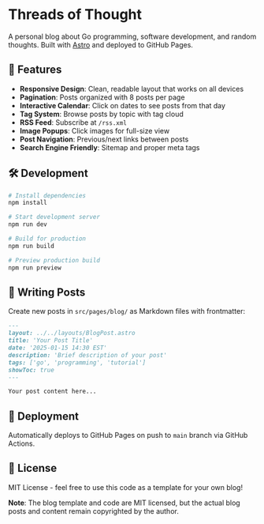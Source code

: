 # Threads of Thought

A personal blog about Go programming, software development, and random thoughts. Built with [Astro](https://astro.build) and deployed to GitHub Pages.

## 🚀 Features

- **Responsive Design**: Clean, readable layout that works on all devices
- **Pagination**: Posts organized with 8 posts per page
- **Interactive Calendar**: Click on dates to see posts from that day
- **Tag System**: Browse posts by topic with tag cloud
- **RSS Feed**: Subscribe at `/rss.xml`
- **Image Popups**: Click images for full-size view
- **Post Navigation**: Previous/next links between posts
- **Search Engine Friendly**: Sitemap and proper meta tags

## 🛠️ Development

```bash
# Install dependencies
npm install

# Start development server
npm run dev

# Build for production
npm run build

# Preview production build
npm run preview
```

## 📝 Writing Posts

Create new posts in `src/pages/blog/` as Markdown files with frontmatter:

```markdown
---
layout: ../../layouts/BlogPost.astro
title: 'Your Post Title'
date: '2025-01-15 14:30 EST'
description: 'Brief description of your post'
tags: ['go', 'programming', 'tutorial']
showToc: true
---

Your post content here...
```

## 🚀 Deployment

Automatically deploys to GitHub Pages on push to `main` branch via GitHub Actions.

## 📄 License

MIT License - feel free to use this code as a template for your own blog!

**Note**: The blog template and code are MIT licensed, but the actual blog posts and content remain copyrighted by the author.
